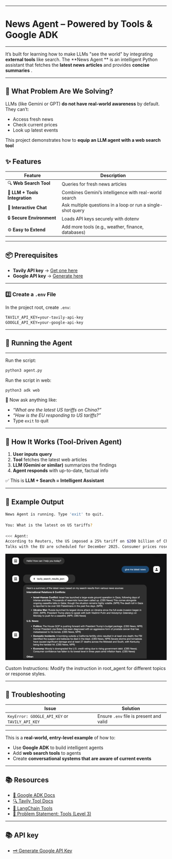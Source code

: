 
---

# News Agent – Powered by Tools & Google ADK



---


It’s built for  learning how to make LLMs "see the world" by integrating **external tools** like search.
The **News Agent ** is an intelligent Python assistant that fetches the **latest news articles** and provides **concise summaries** . 



---

## 🔧 What Problem Are We Solving?

LLMs (like Gemini or GPT) **do not have real-world awareness** by default.
They can’t:

* Access fresh news
* Check current prices
* Look up latest events

This project demonstrates how to **equip an LLM agent with a web search tool** 

## ✨ Features

| Feature                        | Description                                                        |
| ------------------------------ | ------------------------------------------------------------------ |
| 🔍 **Web Search Tool**         | Queries for fresh news articles                                    |
| 🧠 **LLM + Tools Integration** | Combines Gemini’s intelligence with real-world search              |
| 🔁 **Interactive Chat**        | Ask multiple questions in a loop or run a single-shot query        |
| 🔒 **Secure Environment**      | Loads API keys securely with dotenv                                |
| ⚙️ **Easy to Extend**          | Add more tools (e.g., weather, finance, databases)                 |

---

## 📦 Prerequisites


* **Tavily API key** → [Get one here](https://app.tavily.com/)
* **Google API key** → [Generate here](https://aistudio.google.com/apikey)

---

### 2️⃣ Create a `.env` File

In the project root, create `.env`:

```env
TAVILY_API_KEY=your-tavily-api-key
GOOGLE_API_KEY=your-google-api-key
```

---

## 🚀 Running the Agent


---

Run the script:

```bash
python3 agent.py
```

 Run the script in web:

```bash
python3 adk web
```



📌 Now ask anything like:

* *“What are the latest US tariffs on China?”*
* *“How is the EU responding to US tariffs?”*
* Type `exit` to quit

---

## 🧠 How It Works (Tool-Driven Agent)

1. **User inputs query**
2. **Tool** fetches the latest web articles
3. **LLM (Gemini or similar)** summarizes the findings
4. **Agent responds** with up-to-date, factual info

✅ This is **LLM + Search = Intelligent Assistant**

---

## 🧪 Example Output

```bash
News Agent is running. Type 'exit' to quit.

You: What is the latest on US tariffs?

<<< Agent:
According to Reuters, the US imposed a 25% tariff on $200 billion of Chinese goods in 2024.
Talks with the EU are scheduled for December 2025. Consumer prices rose by 10%.
```



![image](../assests/l3.png)

Custom Instructions: Modify the instruction in root_agent for different topics or response styles.

---

## 🐞 Troubleshooting

| Issue                                          | Solution                                     |
| ---------------------------------------------- | -------------------------------------------- |
| `KeyError: GOOGLE_API_KEY` or `TAVILY_API_KEY` | Ensure `.env` file is present and valid      |

---



This is a **real-world, entry-level example** of how to:

* Use **Google ADK** to build intelligent agents
* Add **web search tools** to agents
* Create **conversational systems that are aware of current events**


---

## 📚 Resources

* [🧠 Google ADK Docs](https://cloud.google.com/agent-development/docs)
* [🔍 Tavily Tool Docs](https://docs.tavily.com/)
* [🧩 LangChain Tools](https://docs.langchain.com/docs/integrations/tools/)
* [📜 Problem Statement: Tools (Level 3)](https://github.com/cladius/agentic-ai/blob/master/sample_problem.md)


---
## 📚 API key

* [🗝 Generate Google API Key](https://aistudio.google.com/apikey)

